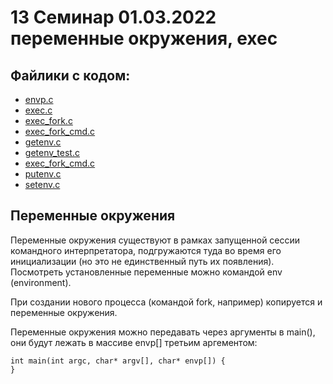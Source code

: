 # 13 Семинар 01.03.2022 переменные окружения, exec

## Файлики с кодом:

* [envp.c](envp.c)
* [exec.c](exec.c)
* [exec_fork.c](exec_fork.c)
* [exec_fork_cmd.c](exec_fork_cmd.c)
* [getenv.c](getenv.c)
* [getenv_test.c](getenv_test.c)
* [exec_fork_cmd.c](exec_fork_cmd.c)
* [putenv.c](putenv.c)
* [setenv.c](setenv.c)


## Переменные окружения
Переменные окружения существуют в рамках запущенной сессии командного интерпретатора, подгружаются туда во время его инициализации (но это не единственный путь их появления). Посмотреть установленные переменные можно командой env (environment). 

При создании нового процесса (командой fork, например) копируется и переменные окружения.

Переменные окружения можно передавать через аргументы в main(), они будут лежать в массиве envp[] третьим аргементом:
```
int main(int argc, char* argv[], char* envp[]) {
}
```
